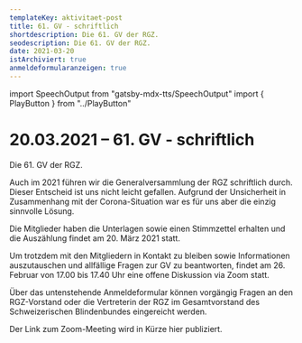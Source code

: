 ```yaml
---
templateKey: aktivitaet-post
title: 61. GV - schriftlich
shortdescription: Die 61. GV der RGZ.
seodescription: Die 61. GV der RGZ.
date: 2021-03-20
istArchiviert: true
anmeldeformularanzeigen: true
---
```

import SpeechOutput from "gatsby-mdx-tts/SpeechOutput"
import { PlayButton } from "../PlayButton"

<SpeechOutput id="aktivitaet-gv-61" customPlayButton={PlayButton}>

# 20.03.2021 – 61. GV - schriftlich

Die 61. GV der RGZ.

Auch im 2021 führen wir die Generalversammlung der RGZ schriftlich durch. Dieser Entscheid ist uns nicht leicht gefallen. Aufgrund der Unsicherheit in Zusammenhang mit der Corona-Situation war es für uns aber die einzig sinnvolle Lösung. 

Die Mitglieder haben die Unterlagen sowie einen Stimmzettel erhalten und die Auszählung findet am 20. März 2021 statt. 

Um trotzdem mit den Mitgliedern in Kontakt zu bleiben sowie Informationen auszutauschen und allfällige Fragen zur GV zu beantworten, findet am 26. Februar von 17.00 bis 17.40 Uhr eine offene Diskussion via Zoom statt. 

Über das untenstehende Anmeldeformular können vorgängig Fragen an den RGZ-Vorstand oder die Vertreterin der RGZ im Gesamtvorstand des Schweizerischen Blindenbundes eingereicht werden. 

Der Link zum Zoom-Meeting wird in Kürze hier publiziert. 

</SpeechOutput>